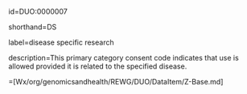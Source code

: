 id=DUO:0000007

shorthand=DS

label=disease specific research

description=This primary category consent code indicates that use is allowed provided it is related to the specified disease.

=[Wx/org/genomicsandhealth/REWG/DUO/DataItem/Z-Base.md]
